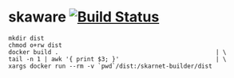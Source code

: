 # skaware [![Build Status](https://travis-ci.org/just-containers/skaware.svg)](https://travis-ci.org/just-containers/skaware)

```
mkdir dist
chmod o+rw dist
docker build .                                            | \
tail -n 1 | awk '{ print $3; }'                           | \
xargs docker run --rm -v `pwd`/dist:/skarnet-builder/dist
```
